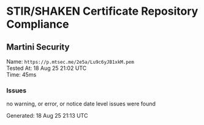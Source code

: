 # STIR/SHAKEN Certificate Repository Compliance

## Martini Security

Name: `https://p.mtsec.me/2e5a/Lu9c6yJB1xkM.pem`\
Tested At: 18 Aug 25 21:02 UTC\
Time: 45ms

### Issues

no warning, or error, or notice date level issues were found

Generated: 18 Aug 25 21:13 UTC